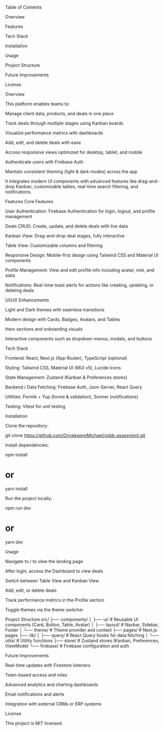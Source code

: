 Table of Contents

Overview

Features

Tech Stack

Installation

Usage

Project Structure

Future Improvements

License

Overview

This platform enables teams to:

Manage client data, products, and deals in one place

Track deals through multiple stages using Kanban boards

Visualize performance metrics with dashboards

Add, edit, and delete deals with ease

Access responsive views optimized for desktop, tablet, and mobile

Authenticate users with Firebase Auth

Maintain consistent theming (light & dark modes) across the app

It integrates modern UI components with advanced features like drag-and-drop Kanban, customizable tables, real-time search filtering, and notifications.

Features
Core Features

User Authentication: Firebase Authentication for login, logout, and profile management

Deals CRUD: Create, update, and delete deals with live data

Kanban View: Drag-and-drop deal stages, fully interactive

Table View: Customizable columns and filtering

Responsive Design: Mobile-first design using Tailwind CSS and Material UI components

Profile Management: View and edit profile info including avatar, role, and stats

Notifications: Real-time toast alerts for actions like creating, updating, or deleting deals


UI/UX Enhancements

Light and Dark themes with seamless transitions

Modern design with Cards, Badges, Avatars, and Tables

Hero sections and onboarding visuals

Interactive components such as dropdown menus, modals, and buttons

Tech Stack

Frontend: React, Next.js (App Router), TypeScript (optional)

Styling: Tailwind CSS, Material UI (MUI v5), Lucide Icons

State Management: Zustand (Kanban & Preferences stores)

Backend / Data Fetching: Firebase Auth, Json-Server, React Query

Utilities: Formik + Yup (forms & validation), Sonner (notifications)

Testing: Vitest for unit testing

Installation

Clone the repository:

git clone https://github.com/OnyekwereMichael/vobb-assesment.git


Install dependencies:

npm install
# or
yarn install




Run the project locally:

npm run dev
# or
yarn dev

Usage

Navigate to / to view the landing page

After login, access the Dashboard to view deals

Switch between Table View and Kanban View

Add, edit, or delete deals

Track performance metrics in the Profile section

Toggle themes via the theme switcher

Project Structure
src/
├── components/
│   ├── ui/           # Reusable UI components (Card, Button, Table, Avatar)
│   ├── layout/       # Navbar, Sidebar, Footer
│   └── theme/        # Theme provider and context
├── pages/            # Next.js pages
├── lib/
│   ├── query/        # React Query hooks for data fetching
│   └── utils/        # Utility functions
├── store/            # Zustand stores (Kanban, Preferences, ViewMode)
└── firebase/         # Firebase configuration and auth

Future Improvements

Real-time updates with Firestore listeners

Team-based access and roles

Advanced analytics and charting dashboards

Email notifications and alerts

Integration with external CRMs or ERP systems

License

This project is MIT licensed.